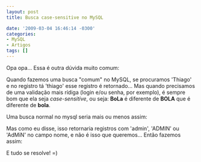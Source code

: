 ```yaml
---
layout: post
title: Busca case-sensitive no MySQL

date: '2009-03-04 16:46:14 -0300'
categories:
- MySQL
- Artigos
tags: []
---
```

Opa opa... Essa é outra dúvida muito comum:

Quando fazemos uma busca "comum" no MySQL, se procuramos 'Thiago' e no registro tá 'thiago' esse registro é retornado... Mas quando precisamos de uma validação mais rídiga (login e/ou senha, por exemplo), é sempre bom que ela seja <em>case-sensitive</em>, ou seja: <strong>BoLa</strong> é diferente de <strong>BOLA</strong> que é diferente de <strong>bola</strong>.

Uma busca normal no mysql seria mais ou menos assim:

<div data-gist-id="72696ba6298e4fa4dd5e" data-gist-show-loading="false"></div>

Mas como eu disse, isso retornaria registros com 'admin', 'ADMIN' ou 'AdMiN' no campo nome, e não é isso que queremos... Então fazemos assim:

<div data-gist-id="56220080dbeaab4ff021" data-gist-show-loading="false"></div>

E tudo se resolve! =)

